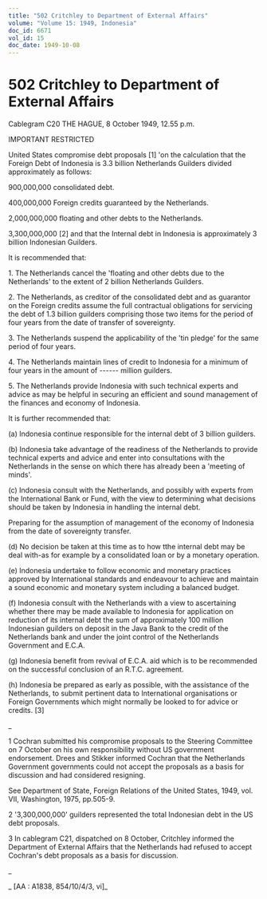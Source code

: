 ```yaml
---
title: "502 Critchley to Department of External Affairs"
volume: "Volume 15: 1949, Indonesia"
doc_id: 6671
vol_id: 15
doc_date: 1949-10-08
---
```


# 502 Critchley to Department of External Affairs

Cablegram C20 THE HAGUE, 8 October 1949, 12.55 p.m.

IMPORTANT RESTRICTED

United States compromise debt proposals [1] 'on the calculation that the Foreign Debt of Indonesia is 3.3 billion Netherlands Guilders divided approximately as follows:

900,000,000 consolidated debt.

400,000,000 Foreign credits guaranteed by the Netherlands.

2,000,000,000 floating and other debts to the Netherlands.

3,300,000,000 [2] and that the Internal debt in Indonesia is approximately 3 billion Indonesian Guilders.

It is recommended that:

1\. The Netherlands cancel the 'floating and other debts due to the Netherlands' to the extent of 2 billion Netherlands Guilders.

2\. The Netherlands, as creditor of the consolidated debt and as guarantor on the Foreign credits assume the full contractual obligations for servicing the debt of 1.3 billion guilders comprising those two items for the period of four years from the date of transfer of sovereignty.

3\. The Netherlands suspend the applicability of the 'tin pledge' for the same period of four years.

4\. The Netherlands maintain lines of credit to Indonesia for a minimum of four years in the amount of ------ million guilders.

5\. The Netherlands provide Indonesia with such technical experts and advice as may be helpful in securing an efficient and sound management of the finances and economy of Indonesia.

It is further recommended that:

(a) Indonesia continue responsible for the internal debt of 3 billion guilders.

(b) Indonesia take advantage of the readiness of the Netherlands to provide technical experts and advice and enter into consultations with the Netherlands in the sense on which there has already been a 'meeting of minds'.

(c) Indonesia consult with the Netherlands, and possibly with experts from the International Bank or Fund, with the view to determining what decisions should be taken by Indonesia in handling the internal debt.

Preparing for the assumption of management of the economy of Indonesia from the date of sovereignty transfer.

(d) No decision be taken at this time as to how tthe internal debt may be deal with-as for example by a consolidated loan or by a monetary operation.

(e) Indonesia undertake to follow economic and monetary practices approved by International standards and endeavour to achieve and maintain a sound economic and monetary system including a balanced budget.

(f) Indonesia consult with the Netherlands with a view to ascertaining whether there may be made available to Indonesia for application on reduction of its internal debt the sum of approximately 100 million Indonesian guilders on deposit in the Java Bank to the credit of the Netherlands bank and under the joint control of the Netherlands Government and E.C.A.

(g) Indonesia benefit from revival of E.C.A. aid which is to be recommended on the successful conclusion of an R.T.C. agreement.

(h) Indonesia be prepared as early as possible, with the assistance of the Netherlands, to submit pertinent data to International organisations or Foreign Governments which might normally be looked to for advice or credits. [3]

_

1 Cochran submitted his compromise proposals to the Steering Committee on 7 October on his own responsibility without US government endorsement. Drees and Stikker informed Cochran that the Netherlands Government governments could not accept the proposals as a basis for discussion and had considered resigning.

See Department of State, Foreign Relations of the United States, 1949, vol. VII, Washington, 1975, pp.505-9.

2 '3,300,000,000' guilders represented the total Indonesian debt in the US debt proposals.

3 In cablegram C21, dispatched on 8 October, Critchley informed the Department of External Affairs that the Netherlands had refused to accept Cochran's debt proposals as a basis for discussion.

_

_ [AA : A1838, 854/10/4/3, vi]_
